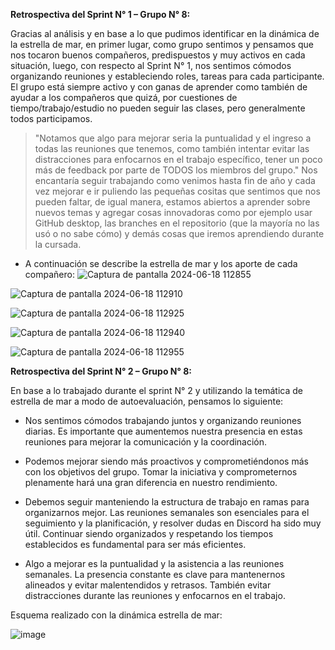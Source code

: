 **Retrospectiva del Sprint N° 1 – Grupo N° 8:**

Gracias al análisis y en base a lo que pudimos identificar en la dinámica de la estrella de mar, en primer lugar, como grupo sentimos y pensamos que nos tocaron buenos compañeros, predispuestos y muy activos en cada situación, luego, con respecto al Sprint N° 1, nos sentimos cómodos organizando reuniones y estableciendo roles, tareas para cada participante.
El grupo está siempre activo y con ganas de aprender como también de ayudar a los compañeros que quizá, por cuestiones de tiempo/trabajo/estudio no pueden seguir las clases, pero generalmente todos participamos.
>"Notamos que algo para mejorar seria la puntualidad y el ingreso a todas las reuniones que tenemos, como también intentar evitar las distracciones para enfocarnos en el trabajo específico, tener un poco más de feedback por parte de TODOS los miembros del grupo."
Nos encantaría seguir trabajando como venimos hasta fin de año y cada vez mejorar e ir puliendo las pequeñas cositas que sentimos que nos pueden faltar, de igual manera, estamos abiertos a aprender sobre nuevos temas y agregar cosas innovadoras como por ejemplo usar GitHub desktop, las branches en el repositorio (que la mayoría no las usó o no sabe cómo) y demás cosas que iremos aprendiendo durante la cursada.

- A continuación se describe la estrella de mar y los aporte de cada compañero: 
![Captura de pantalla 2024-06-18 112855](https://github.com/GabrielaBaldissone/grupo_8_esenciana/assets/113806247/0a2ede06-27ae-491a-97a1-4c7b50d81421)

![Captura de pantalla 2024-06-18 112910](https://github.com/GabrielaBaldissone/grupo_8_esenciana/assets/113806247/c780b79a-b2cc-4bb1-976f-0240f759832d)

![Captura de pantalla 2024-06-18 112925](https://github.com/GabrielaBaldissone/grupo_8_esenciana/assets/113806247/ac996c60-795d-40bc-ad7f-4d4151f08464)

![Captura de pantalla 2024-06-18 112940](https://github.com/GabrielaBaldissone/grupo_8_esenciana/assets/113806247/e8ea77e4-fec8-434e-a715-b6b698e85275)

![Captura de pantalla 2024-06-18 112955](https://github.com/GabrielaBaldissone/grupo_8_esenciana/assets/113806247/1bf8da51-5b78-45b5-9af9-26232d2398eb)


**Retrospectiva del Sprint N° 2 – Grupo N° 8:**

En base a lo trabajado durante el sprint N° 2 y utilizando la temática de estrella de mar a modo de autoevaluación, pensamos lo siguiente:

- Nos sentimos cómodos trabajando juntos y organizando reuniones diarias. Es importante que aumentemos nuestra presencia en estas reuniones para mejorar la comunicación y la coordinación.
- Podemos mejorar siendo más proactivos y comprometiéndonos más con los objetivos del grupo. Tomar la iniciativa y comprometernos plenamente hará una gran diferencia en nuestro rendimiento.
- Debemos seguir manteniendo la estructura de trabajo en ramas para organizarnos mejor. Las reuniones semanales son esenciales para el seguimiento y la planificación, y resolver dudas en Discord ha sido muy útil. Continuar siendo organizados y respetando los tiempos establecidos es fundamental para ser más eficientes.

- Algo a mejorar es la puntualidad y la asistencia a las reuniones semanales. La presencia constante es clave para mantenernos alineados y evitar malentendidos y retrasos. También evitar distracciones durante las reuniones y enfocarnos en el trabajo.

Esquema realizado con la dinámica estrella de mar:

![image](https://github.com/user-attachments/assets/584e0be6-3715-4572-b312-332278167f23)

